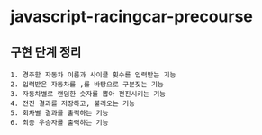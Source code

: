 # javascript-racingcar-precourse

## 구현 단계 정리
    1. 경주할 자동차 이름과 사이클 횟수를 입력받는 기능
    2. 입력받은 자동차를 ,를 바탕으로 구분짓는 기능
    3. 자동차별로 랜덤한 숫자를 뽑아 전진시키는 기능
    4. 전진 결과를 저장하고, 불러오는 기능
    5. 회차별 결과를 출력하는 기능
    6. 최종 우승자를 출력하는 기능